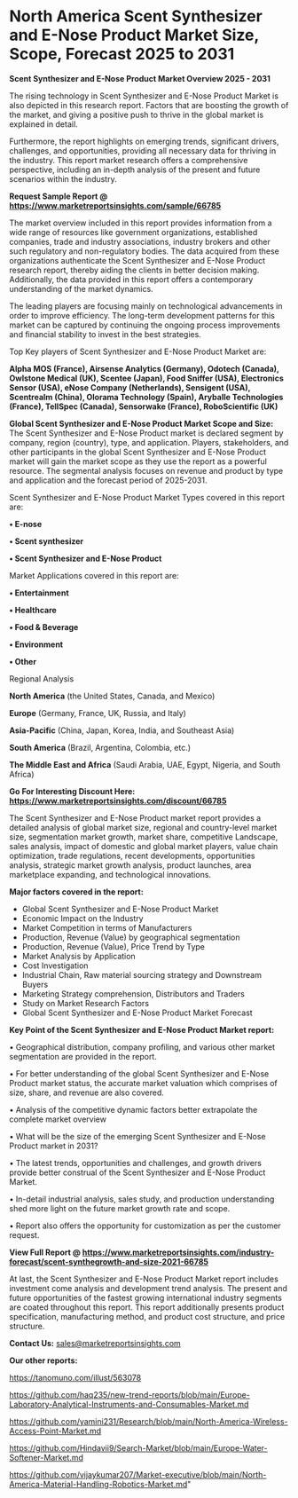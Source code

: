 # North America Scent Synthesizer and E-Nose Product Market Size, Scope, Forecast 2025 to 2031

<Strong> Scent Synthesizer and E-Nose Product Market Overview 2025 - 2031</strong>

The rising technology in Scent Synthesizer and E-Nose Product Market is also depicted in this research report. Factors that are boosting the growth of the market, and giving a positive push to thrive in the global market is explained in detail.

Furthermore, the report highlights on emerging trends, significant drivers, challenges, and opportunities, providing all necessary data for thriving in the industry. This report market research offers a comprehensive perspective, including an in-depth analysis of the present and future scenarios within the industry.

<strong>Request Sample Report @ <a href=https://www.marketreportsinsights.com/sample/66785>https://www.marketreportsinsights.com/sample/66785</a></strong>

The market overview included in this report provides information from a wide range of resources like government organizations, established companies, trade and industry associations, industry brokers and other such regulatory and non-regulatory bodies. The data acquired from these organizations authenticate the Scent Synthesizer and E-Nose Product research report, thereby aiding the clients in better decision making. Additionally, the data provided in this report offers a contemporary understanding of the market dynamics.

The leading players are focusing mainly on technological advancements in order to improve efficiency. The long-term development patterns for this market can be captured by continuing the ongoing process improvements and financial stability to invest in the best strategies.

Top Key players of Scent Synthesizer and E-Nose Product Market are:

<strong>Alpha MOS (France), Airsense Analytics (Germany), Odotech (Canada), Owlstone Medical (UK), Scentee (Japan), Food Sniffer (USA), Electronics Sensor (USA), eNose Company (Netherlands), Sensigent (USA), Scentrealm (China), Olorama Technology (Spain), Aryballe Technologies (France), TellSpec (Canada), Sensorwake (France), RoboScientific (UK)</strong>

<strong><b>Global Scent Synthesizer and E-Nose Product Market Scope and Size:</b></strong>
The Scent Synthesizer and E-Nose Product market is declared segment by company, region (country), type, and application. Players, stakeholders, and other participants in the global Scent Synthesizer and E-Nose Product market will gain the market scope as they use the report as a powerful resource. The segmental analysis focuses on revenue and product by type and application and the forecast period of 2025-2031.

Scent Synthesizer and E-Nose Product Market Types covered in this report are:

<strong>• E-nose

• Scent synthesizer

• Scent Synthesizer and E-Nose Product</strong>

Market Applications covered in this report are:

<strong>• Entertainment

• Healthcare

• Food & Beverage

• Environment

• Other</strong> 

Regional Analysis

<strong>North America</strong> (the United States, Canada, and Mexico)

<strong>Europe</strong> (Germany, France, UK, Russia, and Italy)

<strong>Asia-Pacific</strong> (China, Japan, Korea, India, and Southeast Asia)

<strong>South America</strong> (Brazil, Argentina, Colombia, etc.)

<strong>The Middle East and Africa</strong> (Saudi Arabia, UAE, Egypt, Nigeria, and South Africa)

<strong>Go For Interesting Discount Here: <a href=https://www.marketreportsinsights.com/discount/66785>https://www.marketreportsinsights.com/discount/66785</a></strong>

The Scent Synthesizer and E-Nose Product market report provides a detailed analysis of global market size, regional and country-level market size, segmentation market growth, market share, competitive Landscape, sales analysis, impact of domestic and global market players, value chain optimization, trade regulations, recent developments, opportunities analysis, strategic market growth analysis, product launches, area marketplace expanding, and technological innovations.

<strong><b>Major factors covered in the report:</b></strong>
<ul>
  <li>Global Scent Synthesizer and E-Nose Product Market </li>
  <li>Economic Impact on the Industry</li>
  <li>Market Competition in terms of Manufacturers</li>
  <li>Production, Revenue (Value) by geographical segmentation</li>
  <li>Production, Revenue (Value), Price Trend by Type</li>
  <li>Market Analysis by Application</li>
  <li>Cost Investigation</li>
  <li>Industrial Chain, Raw material sourcing strategy and Downstream Buyers</li>
  <li>Marketing Strategy comprehension, Distributors and Traders</li>
  <li>Study on Market Research Factors</li>
  <li>Global Scent Synthesizer and E-Nose Product Market Forecast</li>
</ul>

<strong><b>Key Point of the Scent Synthesizer and E-Nose Product Market report:</b></strong>

• Geographical distribution, company profiling, and various other market segmentation are provided in the report.

• For better understanding of the global Scent Synthesizer and E-Nose Product market status, the accurate market valuation which comprises of size, share, and revenue are also covered.

• Analysis of the competitive dynamic factors better extrapolate the complete market overview

• What will be the size of the emerging Scent Synthesizer and E-Nose Product market in 2031?

• The latest trends, opportunities and challenges, and growth drivers provide better construal of the Scent Synthesizer and E-Nose Product Market.

• In-detail industrial analysis, sales study, and production understanding shed more light on the future market growth rate and scope.

• Report also offers the opportunity for customization as per the customer request.

<strong><b>View Full Report @ <a href=https://www.marketreportsinsights.com/industry-forecast/scent-synthegrowth-and-size-2021-66785>https://www.marketreportsinsights.com/industry-forecast/scent-synthegrowth-and-size-2021-66785</a></b></strong>


At last, the Scent Synthesizer and E-Nose Product Market report includes investment come analysis and development trend analysis. The present and future opportunities of the fastest growing international industry segments are coated throughout this report. This report additionally presents product specification, manufacturing method, and product cost structure, and price structure.

<strong>Contact Us:</strong>
sales@marketreportsinsights.com

<strong>Our other reports:</strong>

<a href=https://tanomuno.com/illust/563078>https://tanomuno.com/illust/563078</a>

<a href=https://github.com/haq235/new-trend-reports/blob/main/Europe-Laboratory-Analytical-Instruments-and-Consumables-Market.md>https://github.com/haq235/new-trend-reports/blob/main/Europe-Laboratory-Analytical-Instruments-and-Consumables-Market.md</a>

<a href=https://github.com/yamini231/Research/blob/main/North-America-Wireless-Access-Point-Market.md>https://github.com/yamini231/Research/blob/main/North-America-Wireless-Access-Point-Market.md</a>

<a href=https://github.com/Hindavii9/Search-Market/blob/main/Europe-Water-Softener-Market.md>https://github.com/Hindavii9/Search-Market/blob/main/Europe-Water-Softener-Market.md</a>

<a href=https://github.com/vijaykumar207/Market-executive/blob/main/North-America-Material-Handling-Robotics-Market.md>https://github.com/vijaykumar207/Market-executive/blob/main/North-America-Material-Handling-Robotics-Market.md</a>"
